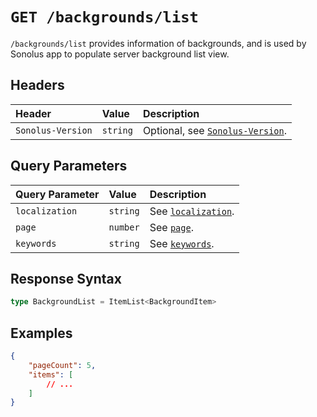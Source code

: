 # `GET /backgrounds/list`

`/backgrounds/list` provides information of backgrounds, and is used by Sonolus app to populate server background list view.

## Headers

| Header            | Value    | Description                                                    |
| :---------------- | :------- | :------------------------------------------------------------- |
| `Sonolus-Version` | `string` | Optional, see [`Sonolus-Version`](../headers/sonolus-version). |

## Query Parameters

| Query Parameter | Value    | Description                                             |
| :-------------- | :------- | :------------------------------------------------------ |
| `localization`  | `string` | See [`localization`](../query-parameters/localization). |
| `page`          | `number` | See [`page`](../query-parameters/page).                 |
| `keywords`      | `string` | See [`keywords`](../query-parameters/keywords).         |

## Response Syntax

```ts
type BackgroundList = ItemList<BackgroundItem>
```

## Examples

```json
{
    "pageCount": 5,
    "items": [
        // ...
    ]
}
```
